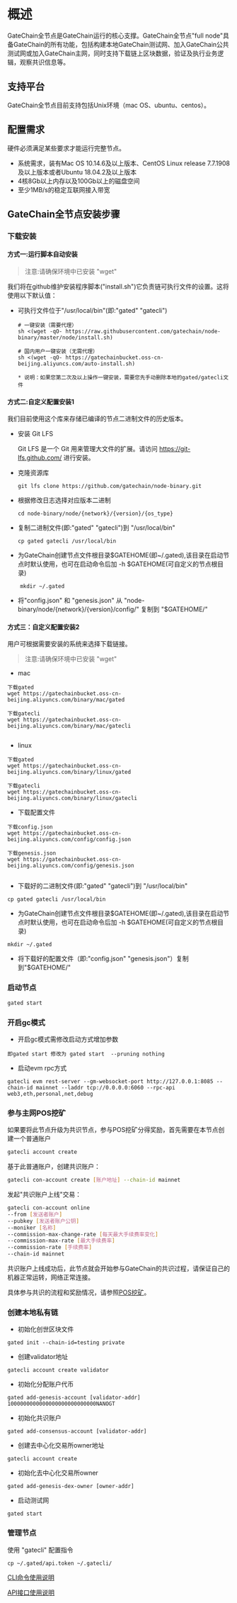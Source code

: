 # 概述

GateChain全节点是GateChain运行的核心支撑。GateChain全节点"full node"具备GateChain的所有功能，包括构建本地GateChain测试网、加入GateChain公共测试网或加入GateChain主网，同时支持下载链上区块数据，验证及执行业务逻辑，观察共识信息等。

## 支持平台
GateChain全节点目前支持包括Unix环境（mac OS、ubuntu、centos）。

## 配置需求
硬件必须满足某些要求才能运行完整节点。

- 系统需求，装有Mac OS 10.14.6及以上版本、CentOS Linux release 7.7.1908及以上版本或者Ubuntu 18.04.2及以上版本	
- 4核8Gb以上内存以及100Gb以上的磁盘空间
- 至少1MB/s的稳定互联网接入带宽
 
## GateChain全节点安装步骤

### 下载安装

#### 方式一:运行脚本自动安装

  > 注意:请确保环境中已安装 "wget"
  
我们将在github维护安装程序脚本("install.sh")它负责链可执行文件的设置。这将使用以下默认值：

- 可执行文件位于"/usr/local/bin"(即:"gated" "gatecli")

	```
	# 一键安装（需要代理）
	sh <(wget -qO- https://raw.githubusercontent.com/gatechain/node-binary/master/node/install.sh)
	
	# 国内用户一键安装（无需代理）
	sh <(wget -qO- https://gatechainbucket.oss-cn-beijing.aliyuncs.com/auto-install.sh) 
	
	* 说明：如果您第二次及以上操作一键安装，需要您先手动删除本地的gated/gatecli文件	
	```
	
	
#### 方式二:自定义配置安装1
我们目前使用这个库来存储已编译的节点二进制文件的历史版本。

- 安装 Git LFS

  Git LFS 是一个 Git 用来管理大文件的扩展。请访问 https://git-lfs.github.com/ 进行安装。

- 克隆资源库
	
	```
	git lfs clone https://github.com/gatechain/node-binary.git
	```
- 根据修改日志选择对应版本二进制

	```
	cd node-binary/node/{network}/{version}/{os_type}
	```
- 	复制二进制文件(即:"gated" "gatecli")到 "/usr/local/bin"
	
	```
	cp gated gatecli /usr/local/bin
	
	```
- 为GateChain创建节点文件根目录$GATEHOME(即~/.gated),该目录在启动节点时默认使用，也可在启动命令后加 -h $GATEHOME(可自定义的节点根目录)

```
	mkdir ~/.gated
```

- 将"config.json"  和 "genesis.json" 从 "node-binary/node/{network}/{version}/config/" 复制到 "$GATEHOME/"


#### 方式三：自定义配置安装2
用户可根据需要安装的系统来选择下载链接。

> 注意:请确保环境中已安装 "wget"

- mac

```
下载gated
wget https://gatechainbucket.oss-cn-beijing.aliyuncs.com/binary/mac/gated

下载gatecli
wget https://gatechainbucket.oss-cn-beijing.aliyuncs.com/binary/mac/gatecli


```

- linux

```
下载gated
wget https://gatechainbucket.oss-cn-beijing.aliyuncs.com/binary/linux/gated

下载gatecli
wget https://gatechainbucket.oss-cn-beijing.aliyuncs.com/binary/linux/gatecli

```

- 下载配置文件

```
下载config.json
wget https://gatechainbucket.oss-cn-beijing.aliyuncs.com/config/config.json

下载genesis.json
wget https://gatechainbucket.oss-cn-beijing.aliyuncs.com/config/genesis.json


```

- 下载好的二进制文件(即:"gated" "gatecli")到 "/usr/local/bin"
```
cp gated gatecli /usr/local/bin
```
- 为GateChain创建节点文件根目录$GATEHOME(即~/.gated),该目录在启动节点时默认使用，也可在启动命令后加 -h $GATEHOME(可自定义的节点根目录)

```
mkdir ~/.gated
```

- 将下载好的配置文件（即:"config.json" "genesis.json"）复制到"$GATEHOME/"


### 启动节点

```bash
gated start
```

### 开启gc模式

- 开启gc模式需修改启动方式增加参数

```
即gated start 修改为 gated start  --pruning nothing
```

- 启动evm rpc方式

```
gatecli evm rest-server --gm-websocket-port http://127.0.0.1:8085 --chain-id mainnet --laddr tcp://0.0.0.0:6060 --rpc-api web3,eth,personal,net,debug

```

### 参与主网POS挖矿
如果要将此节点升级为共识节点，参与POS挖矿分得奖励，首先需要在本节点创建一个普通账户
```bash
gatecli account create
```

基于此普通账户，创建共识账户：
```bash
gatecli con-account create [账户地址] --chain-id mainnet
```

发起"共识账户上线"交易：
```bash
gatecli con-account online 
--from [发送者账户] 
--pubkey [发送者账户公钥] 
--moniker [名称] 
--commission-max-change-rate [每天最大手续费率变化]
--commission-max-rate [最大手续费率]
--commission-rate [手续费率]
--chain-id mainnet
```

共识账户上线成功后，此节点就会开始参与GateChain的共识过程，请保证自己的机器正常运转，网络正常连接。

具体参与共识的流程和奖励情况，请参照[POS挖矿](/gatechain-pos.md)。

### 创建本地私有链

- 初始化创世区块文件
```
gated init --chain-id=testing private
```

- 创建validator地址
```
gatecli account create validator
```
- 初始化分配账户代币
```
gated add-genesis-account [validator-addr] 1000000000000000000000000000NANOGT
```
- 初始化共识账户
```
gated add-consensus-account [validator-addr]
```
- 创建去中心化交易所owner地址
``` 
gatecli account create
```
- 初始化去中心化交易所owner
```
gated add-genesis-dex-owner [owner-addr]
```

- 启动测试网
```
gated start
```

### 管理节点
使用 "gatecli" 配置指令

	cp ~/.gated/api.token ~/.gatecli/

[CLI命令使用说明](./cli/README.md)

[API接口使用说明](./API/README.md)

